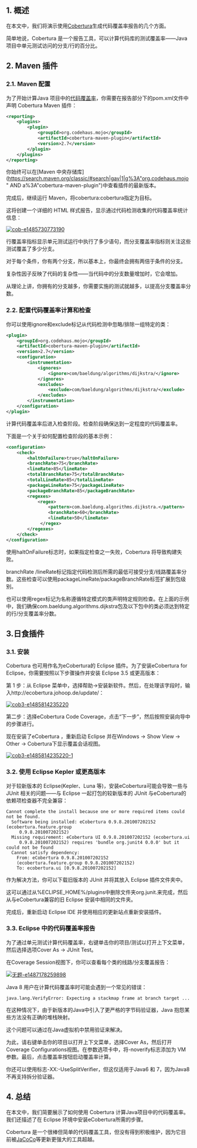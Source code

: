 ## 1. 概述

在本文中，我们将演示使用[Cobertura](https://cobertura.github.io/cobertura/)生成代码覆盖率报告的几个方面。

简单地说，Cobertura 是一个报告工具，可以计算代码库的测试覆盖率——Java 项目中单元测试访问的分支/行的百分比。

## 2. Maven 插件

### 2.1. Maven 配置

为了开始计算Java 项目中的[代码覆盖率](https://www.baeldung.com/cs/code-coverage)，你需要在报告部分下的pom.xml文件中声明 Cobertura Maven 插件：

```xml
<reporting>
    <plugins>
        <plugin>
            <groupId>org.codehaus.mojo</groupId>
            <artifactId>cobertura-maven-plugin</artifactId>
            <version>2.7</version>
        </plugin>
    </plugins>
</reporting>
```

你始终可以在[Maven 中央存储库](https://search.maven.org/classic/#search|gav|1|g%3A"org.codehaus.mojo" AND a%3A"cobertura-maven-plugin")中查看插件的最新版本。

完成后，继续运行 Maven，将cobertura:cobertura指定为目标。

这将创建一个详细的 HTML 样式报告，显示通过代码检测收集的代码覆盖率统计信息：

[![cob-e1485730773190](https://www.baeldung.com/wp-content/uploads/2017/02/cob-e1485730773190.png)](https://www.baeldung.com/wp-content/uploads/2017/02/cob-e1485730773190.png)

行覆盖率指标显示单元测试运行中执行了多少语句，而分支覆盖率指标则关注这些测试覆盖了多少分支。

对于每个条件，你有两个分支，所以基本上，你最终会拥有两倍于条件的分支。

复杂性因子反映了代码的复杂性——当代码中的分支数量增加时，它会增加。

从理论上讲，你拥有的分支越多，你需要实施的测试就越多，以提高分支覆盖率分数。

### 2.2. 配置代码覆盖率计算和检查

你可以使用ignore和exclude标记从代码检测中忽略/排除一组特定的类：

```xml
<plugin>
    <groupId>org.codehaus.mojo</groupId>
    <artifactId>cobertura-maven-plugin</artifactId>
    <version>2.7</version>
    <configuration>
        <instrumentation>
            <ignores>
                <ignore>com/baeldung/algorithms/dijkstra/</ignore>
            </ignores>
            <excludes>
                <exclude>com/baeldung/algorithms/dijkstra/</exclude>
            </excludes>
        </instrumentation>
    </configuration>
</plugin>
```

计算代码覆盖率后进入检查阶段。检查阶段确保达到一定程度的代码覆盖率。

下面是一个关于如何配置检查阶段的基本示例：

```xml
<configuration>
    <check>
        <haltOnFailure>true</haltOnFailure>
        <branchRate>75</branchRate>
        <lineRate>85</lineRate>
        <totalBranchRate>75</totalBranchRate>
        <totalLineRate>85</totalLineRate>
        <packageLineRate>75</packageLineRate>
        <packageBranchRate>85</packageBranchRate>
        <regexes>
            <regex>
                <pattern>com.baeldung.algorithms.dijkstra.</pattern>
                <branchRate>60</branchRate>
                <lineRate>50</lineRate>
             </regex>
        </regexes>
    </check>
</configuration>
```

使用haltOnFailure标志时，如果指定检查之一失败，Cobertura 将导致构建失败。

branchRate /lineRate标记指定代码检测后所需的最低可接受分支/线路覆盖率分数。这些检查可以使用packageLineRate/packageBranchRate标签扩展到包级别。

也可以使用regex标记为名称遵循特定模式的类声明特定规则检查。在上面的示例中，我们确保com.baeldung.algorithms.dijkstra包及以下包中的类必须达到特定的行/分支覆盖率分数。

## 3.日食插件

### 3.1. 安装

Cobertura 也可用作名为eCobertura的 Eclipse 插件。为了安装eCobertura for Eclipse，你需要按照以下步骤操作并安装 Eclipse 3.5 或更高版本：

第 1 步：从 Eclipse 菜单中，选择帮助→安装新软件。然后，在处理该字段时，输入http://ecobertura.johoop.de/update/：

[![cob3-e1485814235220](https://www.baeldung.com/wp-content/uploads/2017/02/cob3-e1485814235220.png)](https://www.baeldung.com/wp-content/uploads/2017/02/cob3-e1485814235220.png)

第二步：选择eCobertura Code Coverage，点击“下一步”，然后按照安装向导中的步骤进行。

现在安装了eCobertura ，重新启动 Eclipse 并在Windows → Show View → Other → Cobertura下显示覆盖会话视图。

[![cob3-e1485814235220-1](https://www.baeldung.com/wp-content/uploads/2017/02/cob3-e1485814235220-1.png)](https://www.baeldung.com/wp-content/uploads/2017/02/cob3-e1485814235220-1.png)

### 3.2. 使用 Eclipse Kepler 或更高版本

对于较新版本的 Eclipse(Kepler、Luna 等)，安装eCobertura可能会导致一些与 JUnit 相关的问题——与 Eclipse 一起打包的较新版本的 JUnit 与eCobertura的依赖项检查器不完全兼容：

```plaintext
Cannot complete the install because one or more required items could not be found.
  Software being installed: eCobertura 0.9.8.201007202152 (ecobertura.feature.group
     0.9.8.201007202152)
  Missing requirement: eCobertura UI 0.9.8.201007202152 (ecobertura.ui 
     0.9.8.201007202152) requires 'bundle org.junit4 0.0.0' but it could not be found
  Cannot satisfy dependency:
    From: eCobertura 0.9.8.201007202152 
    (ecobertura.feature.group 0.9.8.201007202152)
    To: ecobertura.ui [0.9.8.201007202152]
```

作为解决方法，你可以下载旧版本的 JUnit 并将其放入 Eclipse 插件文件夹中。

这可以通过从%ECLIPSE_HOME%/plugins中删除文件夹org.junit.来完成，然后从与eCobertura兼容的旧 Eclipse 安装中相同的文件夹。

完成后，重新启动 Eclipse IDE 并使用相应的更新站点重新安装插件。

### 3.3. Eclipse 中的代码覆盖率报告

为了通过单元测试计算代码覆盖率，右键单击你的项目/测试以打开上下文菜单，然后选择选项Cover As → JUnit Test。

在Coverage Session视图下，你可以查看每个类的线路/分支覆盖报告：

[![无题-e1487178259898](https://www.baeldung.com/wp-content/uploads/2017/02/Sans-titre-e1487178259898.png)](https://www.baeldung.com/wp-content/uploads/2017/02/Sans-titre-e1487178259898.png)

Java 8 用户在计算代码覆盖率时可能会遇到一个常见的错误：

```plaintext
java.lang.VerifyError: Expecting a stackmap frame at branch target ...
```

在这种情况下，由于新版本的Java中引入了更严格的字节码验证器，Java 抱怨某些方法没有正确的堆栈映射。

这个问题可以通过在Java虚拟机中禁用验证来解决。

为此，请右键单击你的项目以打开上下文菜单，选择Cover As，然后打开Coverage Configurations视图。在参数选项卡中，将-noverify标志添加为 VM 参数。最后，点击覆盖率按钮启动覆盖率计算。

你还可以使用标志-XX:-UseSplitVerifier，但这仅适用于Java6 和 7，因为Java8 不再支持拆分验证器。

## 4. 总结

在本文中，我们简要展示了如何使用 Cobertura 计算Java项目中的代码覆盖率。我们还描述了在 Eclipse 环境中安装eCobertura所需的步骤。

Cobertura 是一个很棒但简单的代码覆盖工具，但没有得到积极维护，因为它目前被[JaCoCo](https://www.baeldung.com/jacoco)等更新更强大的工具超越。